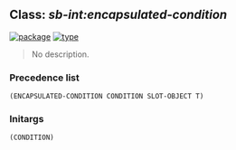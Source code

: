 ## Class: ***sb-int:encapsulated-condition***
[![package](https://img.shields.io/badge/Package-SB--INT-5f9ea0.svg?style=social&colorA=999999)](../) [![type](https://img.shields.io/badge/Type-Class-5f9ea0.svg?style=social&colorA=999999)](../#class) 

> No description.

### Precedence list
```
(ENCAPSULATED-CONDITION CONDITION SLOT-OBJECT T)
```
### Initargs
```
(CONDITION)
```
